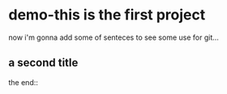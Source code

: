 # demo-this is the first project
now i'm gonna add some of senteces to see some use for git...

## a second title
the end::
